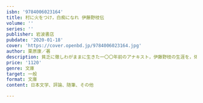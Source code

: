 ```yaml
---
isbn: '9784006023164'
title: 村に火をつけ，白痴になれ 伊藤野枝伝
volume: ''
series: ''
publisher: 岩波書店
pubdate: '2020-01-18'
cover: 'https://cover.openbd.jp/9784006023164.jpg'
author: 栗原康／著
description: 貧乏に徹しわがままに生きた一〇〇年前のアナキスト，伊藤野枝の生涯を，体当たりで描いた爆裂評伝．
price: '1120'
genre: 文庫
target: 一般
format: 文庫
content: 日本文学、評論、随筆、その他

---
```

